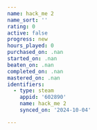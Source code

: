 ```yaml
---
name: hack_me 2
name_sort: ''
rating: 0
active: false
progress: new
hours_played: 0
purchased_on: .nan
started_on: .nan
beaten_on: .nan
completed_on: .nan
mastered_on: .nan
identifiers:
  - type: steam
    appid: '602890'
    name: hack_me 2
    synced_on: '2024-10-04'

---
```

